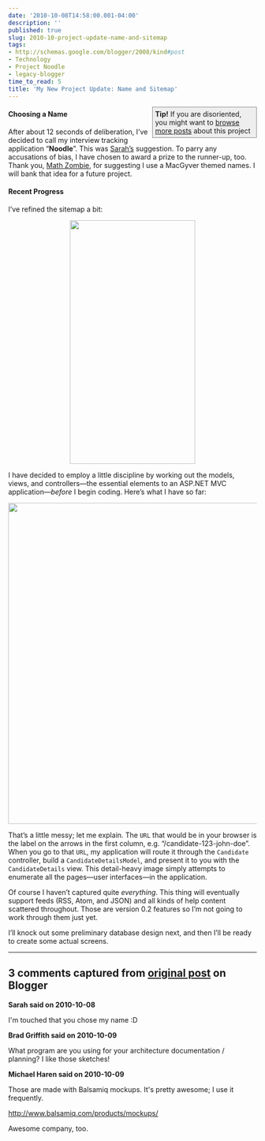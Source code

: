 ```yaml
---
date: '2010-10-08T14:58:00.001-04:00'
description: ''
published: true
slug: 2010-10-project-update-name-and-sitemap
tags:
- http://schemas.google.com/blogger/2008/kind#post
- Technology
- Project Noodle
- legacy-blogger
time_to_read: 5
title: 'My New Project Update: Name and Sitemap'
---
```


<div style="border-bottom: #888 1px solid; border-left: #888 1px solid; padding-bottom: 5px; background-color: #eee; margin: 0px auto; padding-left: 5px; width: 200px; padding-right: 5px; float: right; border-top: #888 1px solid; border-right: #888 1px solid; padding-top: 5px;"><strong>Tip!</strong> If you are disoriented, you might want to <a href="http://blog.wassupy.com/search/label/Project%20Noodle">browse more posts</a> about this project</div>  <h4>Choosing a Name</h4>  <p>After about 12 seconds of deliberation, I’ve decided to call my interview tracking application “<strong>Noodle</strong>”. This was <a href="http://footedjammies.blogspot.com/">Sarah’s</a> suggestion. To parry any accusations of bias, I have chosen to award a prize to the runner-up, too. Thank you, <a href="http://stuffmystudentsdraw.blogspot.com/">Math Zombie</a>, for suggesting I use a MacGyver themed names. I will bank that idea for a future project.</p>  <h4>Recent Progress</h4>  <p>I’ve refined the sitemap a bit:</p>  <p align="center"><img height="494" src="http://lh3.ggpht.com/_IKD9WtY5kxU/TK9p1KP_sqI/AAAAAAAABBg/2OKr-2iQg5w/image%5B10%5D.png?imgmax=800" style="border-bottom-style: none; border-right-style: none; border-top-style: none; border-left-style: none;" width="254" /></p>  <p>I have decided to employ a little discipline by working out the models, views, and controllers—the essential elements to an ASP.NET MVC application—<em>before </em>I begin coding. Here’s what I have so far:</p>  <p align="center"><img height="651" src="http://lh4.ggpht.com/_IKD9WtY5kxU/TK9p1qEeuSI/AAAAAAAABBk/dqwR1wMso4A/image%5B32%5D.png?imgmax=800" style="border-bottom-style: none; border-right-style: none; border-top-style: none; border-left-style: none;" width="869" /></p>  <p>That’s a little messy; let me explain. The <code>URL</code> that would be in your browser is the label on the arrows in the first column, e.g. “/candidate-123-john-doe”. When you go to that <code>URL</code>, my application will route it through the <code>Candidate</code> controller, build a <code>CandidateDetailsModel</code>, and present it to you with the <code>CandidateDetails</code> view. This detail-heavy image simply attempts to enumerate all the pages—user interfaces—in the application.</p>  <p>Of course I haven’t captured quite <em>everything</em>. This thing will eventually support feeds (RSS, Atom, and JSON) and all kinds of help content scattered throughout. Those are version 0.2 features so I’m not going to work through them just yet.</p>  <p>I’ll knock out some preliminary database design next, and then I’ll be ready to create some actual screens.</p>

---

## 3 comments captured from [original post](https://blog.wassupy.com/2010/10/project-update-name-and-sitemap.html) on Blogger

**Sarah said on 2010-10-08**

I'm touched that you chose my name :D

**Brad Griffith said on 2010-10-09**

What program are you using for your architecture documentation / planning?  I like those sketches!

**Michael Haren said on 2010-10-09**

Those are made with Balsamiq mockups. It's pretty awesome; I use it frequently.

http://www.balsamiq.com/products/mockups/

Awesome company, too.


